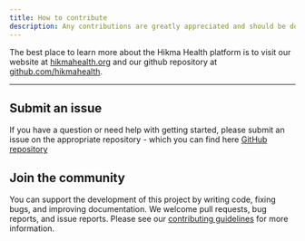 ```yaml
---
title: How to contribute
description: Any contributions are greatly appreciated and should be done on the github projects.
---
```


The best place to learn more about the Hikma Health platform is to visit our website at [hikmahealth.org](https://hikmahealth.org/) and our github repository at [github.com/hikmahealth](https://github.com/hikmahealth).

---

## Submit an issue

If you have a question or need help with getting started, please submit an issue on the appropriate repository - which you can find here [GitHub repository](https://github.om/hikmahealth)

## Join the community

You can support the development of this project by writing code, fixing bugs, and improving documentation. We welcome pull requests, bug reports, and issue reports. Please see our [contributing guidelines](/docs/how-to-contribute) for more information.
